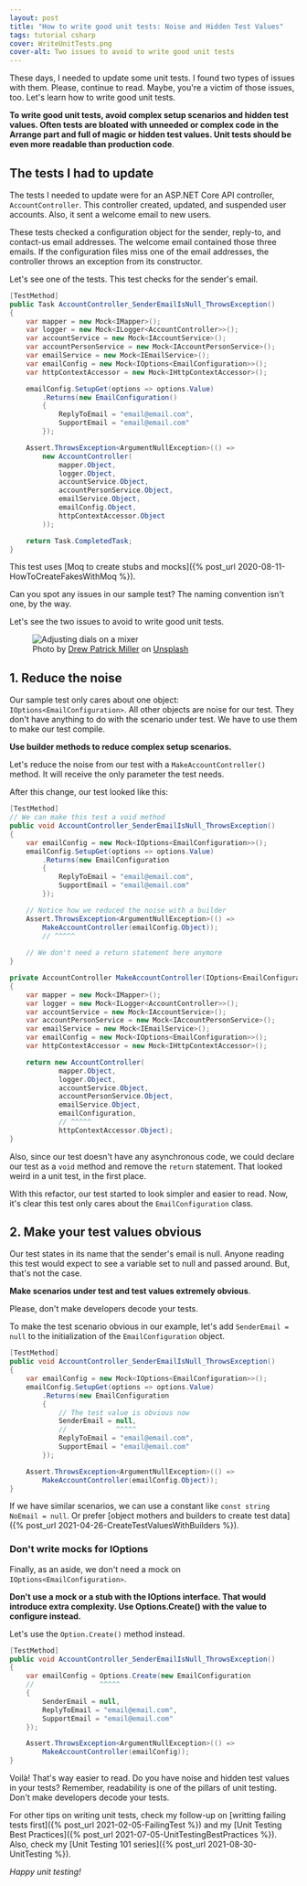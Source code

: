 ```yaml
---
layout: post
title: "How to write good unit tests: Noise and Hidden Test Values"
tags: tutorial csharp
cover: WriteUnitTests.png
cover-alt: Two issues to avoid to write good unit tests
---
```


These days, I needed to update some unit tests. I found two types of issues with them. Please, continue to read. Maybe, you're a victim of those issues, too. Let's learn how to write good unit tests.

**To write good unit tests, avoid complex setup scenarios and hidden test values. Often tests are bloated with unneeded or complex code in the Arrange part and full of magic or hidden test values. Unit tests should be even more readable than production code**.

## The tests I had to update

The tests I needed to update were for an ASP.NET Core API controller, `AccountController`. This controller created, updated, and suspended user accounts. Also, it sent a welcome email to new users.

These tests checked a configuration object for the sender, reply-to, and contact-us email addresses. The welcome email contained those three emails. If the configuration files miss one of the email addresses, the controller throws an exception from its constructor.

Let's see one of the tests. This test checks for the sender's email.

```csharp
[TestMethod]
public Task AccountController_SenderEmailIsNull_ThrowsException()
{
    var mapper = new Mock<IMapper>();
    var logger = new Mock<ILogger<AccountController>>();
    var accountService = new Mock<IAccountService>();
    var accountPersonService = new Mock<IAccountPersonService>();
    var emailService = new Mock<IEmailService>();
    var emailConfig = new Mock<IOptions<EmailConfiguration>>();
    var httpContextAccessor = new Mock<IHttpContextAccessor>();

    emailConfig.SetupGet(options => options.Value)
        .Returns(new EmailConfiguration()
        {
            ReplyToEmail = "email@email.com",
            SupportEmail = "email@email.com"
        });

    Assert.ThrowsException<ArgumentNullException>(() =>
        new AccountController(
            mapper.Object,
            logger.Object,
            accountService.Object,
            accountPersonService.Object,
            emailService.Object,
            emailConfig.Object,
            httpContextAccessor.Object
        ));

    return Task.CompletedTask;
}
```

This test uses [Moq to create stubs and mocks]({% post_url 2020-08-11-HowToCreateFakesWithMoq %}).

Can you spot any issues in our sample test? The naming convention isn't one, by the way.

Let's see the two issues to avoid to write good unit tests.

<figure>
<img src="https://images.unsplash.com/32/6Icr9fARMmTjTHqTzK8z_DSC_0123.jpg?ixlib=rb-1.2.1&q=80&fm=jpg&crop=entropy&cs=tinysrgb&w=800&h=400&fit=crop&ixid=eyJhcHBfaWQiOjF9" alt="Adjusting dials on a mixer" />

<figcaption><span>Photo by <a href="https://unsplash.com/@drewpatrickmiller?utm_source=unsplash&amp;utm_medium=referral&amp;utm_content=creditCopyText">Drew Patrick Miller</a> on <a href="https://unsplash.com/photos/73o_FzZ5x-w?utm_source=unsplash&amp;utm_medium=referral&amp;utm_content=creditCopyText">Unsplash</a></span></figcaption>
</figure>

## 1. Reduce the noise

Our sample test only cares about one object: `IOptions<EmailConfiguration>`. All other objects are noise for our test. They don't have anything to do with the scenario under test. We have to use them to make our test compile.

**Use builder methods to reduce complex setup scenarios.**

Let's reduce the noise from our test with a `MakeAccountController()` method. It will receive the only parameter the test needs.

After this change, our test looked like this:

```csharp
[TestMethod]
// We can make this test a void method
public void AccountController_SenderEmailIsNull_ThrowsException()
{
    var emailConfig = new Mock<IOptions<EmailConfiguration>>();
    emailConfig.SetupGet(options => options.Value)
        .Returns(new EmailConfiguration
        {
            ReplyToEmail = "email@email.com",
            SupportEmail = "email@email.com"
        });

    // Notice how we reduced the noise with a builder
    Assert.ThrowsException<ArgumentNullException>(() =>
        MakeAccountController(emailConfig.Object));
        // ^^^^^
    
    // We don't need a return statement here anymore
}

private AccountController MakeAccountController(IOptions<EmailConfiguration> emailConfiguration)
{
    var mapper = new Mock<IMapper>();
    var logger = new Mock<ILogger<AccountController>>();
    var accountService = new Mock<IAccountService>();
    var accountPersonService = new Mock<IAccountPersonService>();
    var emailService = new Mock<IEmailService>();
    var emailConfig = new Mock<IOptions<EmailConfiguration>>();
    var httpContextAccessor = new Mock<IHttpContextAccessor>();

    return new AccountController(
            mapper.Object,
            logger.Object,
            accountService.Object,
            accountPersonService.Object,
            emailService.Object,
            emailConfiguration,
            // ^^^^^
            httpContextAccessor.Object);
}
```

Also, since our test doesn't have any asynchronous code, we could declare our test as a `void` method and remove the `return` statement. That looked weird in a unit test, in the first place.

With this refactor, our test started to look simpler and easier to read. Now, it's clear this test only cares about the `EmailConfiguration` class.

## 2. Make your test values obvious

Our test states in its name that the sender's email is null. Anyone reading this test would expect to see a variable set to null and passed around. But, that's not the case.

**Make scenarios under test and test values extremely obvious**.

Please, don't make developers decode your tests.

To make the test scenario obvious in our example, let's add `SenderEmail = null` to the initialization of the `EmailConfiguration` object.

```csharp
[TestMethod]
public void AccountController_SenderEmailIsNull_ThrowsException()
{
    var emailConfig = new Mock<IOptions<EmailConfiguration>>();
    emailConfig.SetupGet(options => options.Value)
        .Returns(new EmailConfiguration
        {
            // The test value is obvious now
            SenderEmail = null,
            //            ^^^^^
            ReplyToEmail = "email@email.com",
            SupportEmail = "email@email.com"
        });

    Assert.ThrowsException<ArgumentNullException>(() =>
        MakeAccountController(emailConfig.Object));
}
```

If we have similar scenarios, we can use a constant like `const string NoEmail = null`. Or prefer [object mothers and builders to create test data]({% post_url 2021-04-26-CreateTestValuesWithBuilders %}).

### Don't write mocks for IOptions<T>

Finally, as an aside, we don't need a mock on `IOptions<EmailConfiguration>`.

**Don't use a mock or a stub with the IOptions interface. That would introduce extra complexity. Use Options.Create() with the value to configure instead.**

Let's use the `Option.Create()` method instead.

```csharp
[TestMethod]
public void AccountController_SenderEmailIsNull_ThrowsException()
{
    var emailConfig = Options.Create(new EmailConfiguration
    //                ^^^^^
    {
        SenderEmail = null,
        ReplyToEmail = "email@email.com",
        SupportEmail = "email@email.com"
    });

    Assert.ThrowsException<ArgumentNullException>(() =>
        MakeAccountController(emailConfig));
}
```

Voilà! That's way easier to read. Do you have noise and hidden test values in your tests? Remember, readability is one of the pillars of unit testing. Don't make developers decode your tests.

For other tips on writing unit tests, check my follow-up on [writting failing tests first]({% post_url 2021-02-05-FailingTest %}) and my [Unit Testing Best Practices]({% post_url 2021-07-05-UnitTestingBestPractices %}). Also, check my [Unit Testing 101 series]({% post_url 2021-08-30-UnitTesting %}).

_Happy unit testing!_